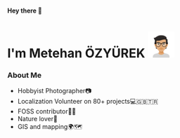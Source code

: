 #### Hey there 👋 
# I'm Metehan ÖZYÜREK <img src="./E3CAEFB9-1BE5-486D-8744-9FBC4B685470.png" width="60px">

### About Me
- Hobbyist Photographer📷 
- Localization Volunteer on 80+ projects💻🇬🇧🇹🇷 
- FOSS contributor🧑‍💻 
- Nature lover🌱 
- GIS and mapping🌍🗺


<!--
**MetehanOzyurek/MetehanOzyurek** is a ✨ _special_ ✨ repository because its `README.md` (this file) appears on your GitHub profile.

Here are some ideas to get you started:

- 🔭 I’m currently working on ...
- 🌱 I’m currently learning ...
- 👯 I’m looking to collaborate on ...
- 🤔 I’m looking for help with ...
- 💬 Ask me about ...
- 📫 How to reach me: ...
- 😄 Pronouns: ...
- ⚡ Fun fact: ...
-->
